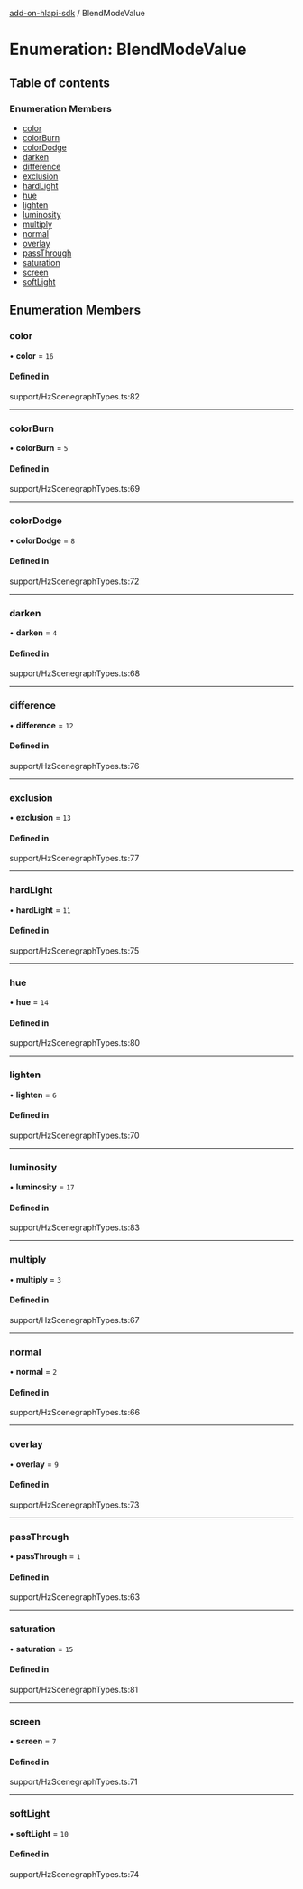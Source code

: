 [add-on-hlapi-sdk](../overview.md) / BlendModeValue

# Enumeration: BlendModeValue

## Table of contents

### Enumeration Members

- [color](BlendModeValue.md#color)
- [colorBurn](BlendModeValue.md#colorBurn)
- [colorDodge](BlendModeValue.md#colorDodge)
- [darken](BlendModeValue.md#darken)
- [difference](BlendModeValue.md#difference)
- [exclusion](BlendModeValue.md#exclusion)
- [hardLight](BlendModeValue.md#hardLight)
- [hue](BlendModeValue.md#hue)
- [lighten](BlendModeValue.md#lighten)
- [luminosity](BlendModeValue.md#luminosity)
- [multiply](BlendModeValue.md#multiply)
- [normal](BlendModeValue.md#normal)
- [overlay](BlendModeValue.md#overlay)
- [passThrough](BlendModeValue.md#passThrough)
- [saturation](BlendModeValue.md#saturation)
- [screen](BlendModeValue.md#screen)
- [softLight](BlendModeValue.md#softLight)

## Enumeration Members

### <a id="color" name="color"></a> color

• **color** = ``16``

#### Defined in

support/HzScenegraphTypes.ts:82

___

### <a id="colorBurn" name="colorBurn"></a> colorBurn

• **colorBurn** = ``5``

#### Defined in

support/HzScenegraphTypes.ts:69

___

### <a id="colorDodge" name="colorDodge"></a> colorDodge

• **colorDodge** = ``8``

#### Defined in

support/HzScenegraphTypes.ts:72

___

### <a id="darken" name="darken"></a> darken

• **darken** = ``4``

#### Defined in

support/HzScenegraphTypes.ts:68

___

### <a id="difference" name="difference"></a> difference

• **difference** = ``12``

#### Defined in

support/HzScenegraphTypes.ts:76

___

### <a id="exclusion" name="exclusion"></a> exclusion

• **exclusion** = ``13``

#### Defined in

support/HzScenegraphTypes.ts:77

___

### <a id="hardLight" name="hardLight"></a> hardLight

• **hardLight** = ``11``

#### Defined in

support/HzScenegraphTypes.ts:75

___

### <a id="hue" name="hue"></a> hue

• **hue** = ``14``

#### Defined in

support/HzScenegraphTypes.ts:80

___

### <a id="lighten" name="lighten"></a> lighten

• **lighten** = ``6``

#### Defined in

support/HzScenegraphTypes.ts:70

___

### <a id="luminosity" name="luminosity"></a> luminosity

• **luminosity** = ``17``

#### Defined in

support/HzScenegraphTypes.ts:83

___

### <a id="multiply" name="multiply"></a> multiply

• **multiply** = ``3``

#### Defined in

support/HzScenegraphTypes.ts:67

___

### <a id="normal" name="normal"></a> normal

• **normal** = ``2``

#### Defined in

support/HzScenegraphTypes.ts:66

___

### <a id="overlay" name="overlay"></a> overlay

• **overlay** = ``9``

#### Defined in

support/HzScenegraphTypes.ts:73

___

### <a id="passThrough" name="passThrough"></a> passThrough

• **passThrough** = ``1``

#### Defined in

support/HzScenegraphTypes.ts:63

___

### <a id="saturation" name="saturation"></a> saturation

• **saturation** = ``15``

#### Defined in

support/HzScenegraphTypes.ts:81

___

### <a id="screen" name="screen"></a> screen

• **screen** = ``7``

#### Defined in

support/HzScenegraphTypes.ts:71

___

### <a id="softLight" name="softLight"></a> softLight

• **softLight** = ``10``

#### Defined in

support/HzScenegraphTypes.ts:74
